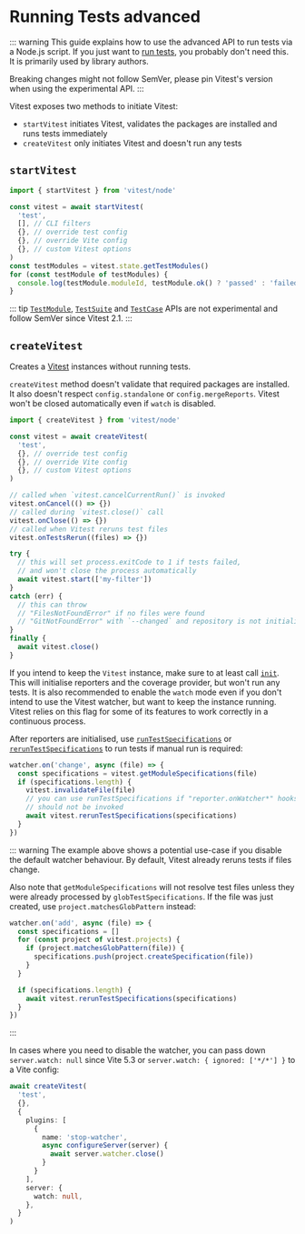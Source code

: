 # Running Tests <Badge type="danger">advanced</Badge>

::: warning
This guide explains how to use the advanced API to run tests via a Node.js script. If you just want to [run tests](/guide/), you probably don't need this. It is primarily used by library authors.

Breaking changes might not follow SemVer, please pin Vitest's version when using the experimental API.
:::

Vitest exposes two methods to initiate Vitest:

- `startVitest` initiates Vitest, validates the packages are installed and runs tests immediately
- `createVitest` only initiates Vitest and doesn't run any tests

## `startVitest`

```ts
import { startVitest } from 'vitest/node'

const vitest = await startVitest(
  'test',
  [], // CLI filters
  {}, // override test config
  {}, // override Vite config
  {}, // custom Vitest options
)
const testModules = vitest.state.getTestModules()
for (const testModule of testModules) {
  console.log(testModule.moduleId, testModule.ok() ? 'passed' : 'failed')
}
```

::: tip
[`TestModule`](/advanced/api/test-module), [`TestSuite`](/advanced/api/test-suite) and [`TestCase`](/advanced/api/test-case) APIs are not experimental and follow SemVer since Vitest 2.1.
:::

## `createVitest`

Creates a [Vitest](/advanced/api/vitest) instances without running tests.

`createVitest` method doesn't validate that required packages are installed. It also doesn't respect `config.standalone` or `config.mergeReports`. Vitest won't be closed automatically even if `watch` is disabled.

```ts
import { createVitest } from 'vitest/node'

const vitest = await createVitest(
  'test',
  {}, // override test config
  {}, // override Vite config
  {}, // custom Vitest options
)

// called when `vitest.cancelCurrentRun()` is invoked
vitest.onCancel(() => {})
// called during `vitest.close()` call
vitest.onClose(() => {})
// called when Vitest reruns test files
vitest.onTestsRerun((files) => {})

try {
  // this will set process.exitCode to 1 if tests failed,
  // and won't close the process automatically
  await vitest.start(['my-filter'])
}
catch (err) {
  // this can throw
  // "FilesNotFoundError" if no files were found
  // "GitNotFoundError" with `--changed` and repository is not initialized
}
finally {
  await vitest.close()
}
```

If you intend to keep the `Vitest` instance, make sure to at least call [`init`](/advanced/api/vitest#init). This will initialise reporters and the coverage provider, but won't run any tests. It is also recommended to enable the `watch` mode even if you don't intend to use the Vitest watcher, but want to keep the instance running. Vitest relies on this flag for some of its features to work correctly in a continuous process.

After reporters are initialised, use [`runTestSpecifications`](/advanced/api/vitest#runtestspecifications) or [`rerunTestSpecifications`](/advanced/api/vitest#reruntestspecifications) to run tests if manual run is required:

```ts
watcher.on('change', async (file) => {
  const specifications = vitest.getModuleSpecifications(file)
  if (specifications.length) {
    vitest.invalidateFile(file)
    // you can use runTestSpecifications if "reporter.onWatcher*" hooks
    // should not be invoked
    await vitest.rerunTestSpecifications(specifications)
  }
})
```

::: warning
The example above shows a potential use-case if you disable the default watcher behaviour. By default, Vitest already reruns tests if files change.

Also note that `getModuleSpecifications` will not resolve test files unless they were already processed by `globTestSpecifications`. If the file was just created, use `project.matchesGlobPattern` instead:

```ts
watcher.on('add', async (file) => {
  const specifications = []
  for (const project of vitest.projects) {
    if (project.matchesGlobPattern(file)) {
      specifications.push(project.createSpecification(file))
    }
  }

  if (specifications.length) {
    await vitest.rerunTestSpecifications(specifications)
  }
})
```
:::

In cases where you need to disable the watcher, you can pass down `server.watch: null` since Vite 5.3 or `server.watch: { ignored: ['*/*'] }` to a Vite config:

```ts
await createVitest(
  'test',
  {},
  {
    plugins: [
      {
        name: 'stop-watcher',
        async configureServer(server) {
          await server.watcher.close()
        }
      }
    ],
    server: {
      watch: null,
    },
  }
)
```
